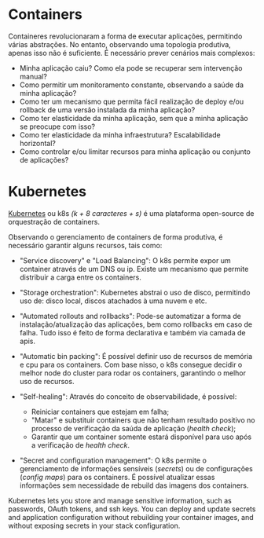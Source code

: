 
# Containers

Containeres revolucionaram a forma de executar aplicações, permitindo várias abstrações.
No entanto, observando uma topologia produtiva, apenas isso não é suficiente.
É necessário prever cenários mais complexos:
- Minha aplicação caiu? Como ela pode se recuperar sem intervenção manual? 
- Como permitir um monitoramento constante, observando a saúde da minha aplicação?
- Como ter um mecanismo que permita fácil realização de deploy e/ou rollback de uma versão instalada da minha aplicação?
- Como ter elasticidade da minha aplicação, sem que a minha aplicação se preocupe com isso?
- Como ter elasticidade da minha infraestrutura? Escalabilidade horizontal?
- Como controlar e/ou limitar recursos para minha aplicação ou conjunto de aplicações?

# Kubernetes

[Kubernetes](https://kubernetes.io/) ou k8s *(k + 8 caracteres + s)* é uma plataforma open-source de orquestração de containers.

Observando o gerenciamento de containers de forma produtiva, é necessário garantir alguns recursos, tais como:

- "Service discovery" e "Load Balancing": O k8s permite expor um container através de um DNS ou ip. Existe um mecanismo que permite distribuir a carga entre os containers.

- "Storage orchestration": Kubernetes abstrai o uso de disco, permitindo uso de: disco local, discos atachados à uma nuvem e etc.

- "Automated rollouts and rollbacks": Pode-se automatizar a forma de instalação/atualização das aplicações, bem como rollbacks em caso de falha. Tudo isso é feito de forma declarativa e também via camada de apis.

- "Automatic bin packing": É possível definir uso de recursos de memória e cpu para os containers. Com base nisso, o k8s consegue decidir o melhor node do cluster para rodar os containers, garantindo o melhor uso de recursos.

- "Self-healing": Através do conceito de observabilidade, é possível:
  - Reiniciar containers que estejam em falha;
  - "Matar" e substituir containers que não tenham resultado positivo no processo de verificação da saúda de aplicação (*health check*);
  - Garantir que um container somente estará disponível para uso após a verificação de *health check*.

- "Secret and configuration management": O k8s permite o gerenciamento de informações sensíveis (*secrets*) ou de configurações (*config maps*) para os containers. É possível atualizar essas informações sem necessidade de rebuild das imagens dos containers. 

Kubernetes lets you store and manage sensitive information, such as passwords, OAuth tokens, and ssh keys. You can deploy and update secrets and application configuration without rebuilding your container images, and without exposing secrets in your stack configuration.
    